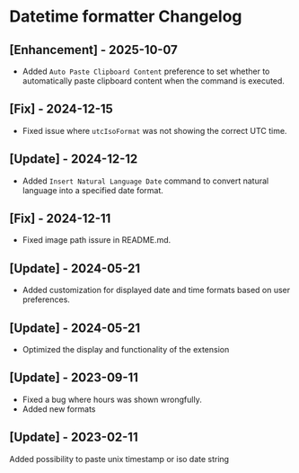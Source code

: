 # Datetime formatter Changelog

## [Enhancement] - 2025-10-07

- Added `Auto Paste Clipboard Content` preference to set whether to automatically paste clipboard content when the command is executed.

## [Fix] - 2024-12-15

- Fixed issue where `utcIsoFormat` was not showing the correct UTC time.

## [Update] - 2024-12-12

- Added `Insert Natural Language Date` command to convert natural language into a specified date format.

## [Fix] - 2024-12-11

- Fixed image path issure in README.md.

## [Update] - 2024-05-21

- Added customization for displayed date and time formats based on user preferences.

## [Update] - 2024-05-21

- Optimized the display and functionality of the extension

## [Update] - 2023-09-11

- Fixed a bug where hours was shown wrongfully.
- Added new formats

## [Update] - 2023-02-11

Added possibility to paste unix timestamp or iso date string
